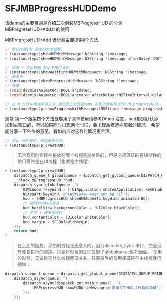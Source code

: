 # SFJMBProgressHUDDemo
该demo的主要目的是介绍二次封装MBProgressHUD 的分类 MBPregressHUD+Add.h 的使用

MBPregressHUD+Add 该分类主要提供6个方法
```Objective-c
// 默认时间1秒 简单的文本提醒
+ (instancetype)showHUDWithMessage:(NSString *)message;
+ (instancetype)showHUDWithMessage:(NSString *)message afterDelay:(NSTimeInterval)delay;

// 读条 + 文本提醒 默认不提供消失
+ (instancetype)showWaittingHUDWithMeessage:(NSString *)message;
// 进度条
+ (instancetype)showProgressWithMessage:(NSString *)message;
// 隐藏
- (void)dismissAnimated:(BOOL)animated;
- (void)dismissAnimated:(BOOL)animated afterDelay:(NSTimeInterval)delay;
```

```Objective-c
// 在.m 文件中增加私有方法 通过该方法改变mode 实现进度条样式的hud(progressHUD)，以及菊花hud （waittingHUD）
+ (instancetype)p_showProgressWithMessage:(NSString *)message progressHUDMode:(MBProgressHUDMode)mode;
```

通常 第一个跟第四个方法就够用了具体使用请参考Demo
注意，hud都是默认添加到主窗口的，所以如果同时出现两个HUD，会出现后者遮挡前者的情况。
希望能分享一下各位的意见，看如何应对这样的情况更合理。

```Objective-c
// 优化 分析发现，线程是多余的。
+ (instancetype)p_creatHUD;
```
> 无论我们创建控件是放在哪个线程是没关系的，但是必须保证的是UI控件的使用最终是在UI线程（也就是主线程）

```Objective-c
+ (instancetype)p_creatHUD{
    dispatch_queue_t globalqueue = dispatch_get_global_queue(DISPATCH_QUEUE_PRIORITY_DEFAULT, 0);
    __block MBProgressHUD *hud;
    dispatch_sync(globalqueue, ^{
        UIWindow *keyWind = [[UIApplication sharedApplication] keyWindow];
        NSAssert(keyWind, @"keyWindow must not be nil");
        hud = [MBProgressHUD showHUDAddedTo:keyWind animated:NO];
        // 提醒的内容的背景
        hud.bezelView.backgroundColor = [UIColor blackColor];
        // 文字 + 进度条颜色
        hud.contentColor = [UIColor whiteColor];
        hud.margin = SFJDefaultMargin;
    });
    return hud;
}
```

> 在上面的函数，添加的线程是无意义的，因为dispatch_sync 串行，完全没有改变执行的顺序。只是将创建的过程放到了globalqueue队列里面。
使用的时候，无论是在什么线程都没关系，只要最后的使用保证是在主线程就行
例如：
```Objective-c
dispatch_queue_t queue = dispatch_get_global_queue(DISPATCH_QUEUE_PRIORITY_DEFAULT, 0);
    dispatch_async(queue, ^{
        dispatch_async(dispatch_get_main_queue(), ^{
            [MBProgressHUD showHUDWithMessage:@"简单文字HUD,1秒自动隐藏"];
        });
    });
```

